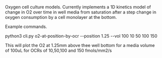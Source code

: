 Oxygen cell culture models.  Currently implements a 1D kinetics model of change in O2 over time in well media from saturation after a step change in oxygen consumption by a cell monolayer at the bottom.

Example commands.


python3 cli.py o2-at-position-by-ocr --position 1.25 --vol 100 10 50 100 150

This will plot the O2 at 1.25mm above thee well bottom for a media volume of 100uL for OCRs of 10,50,100 and 150 fmols/mm2/s



